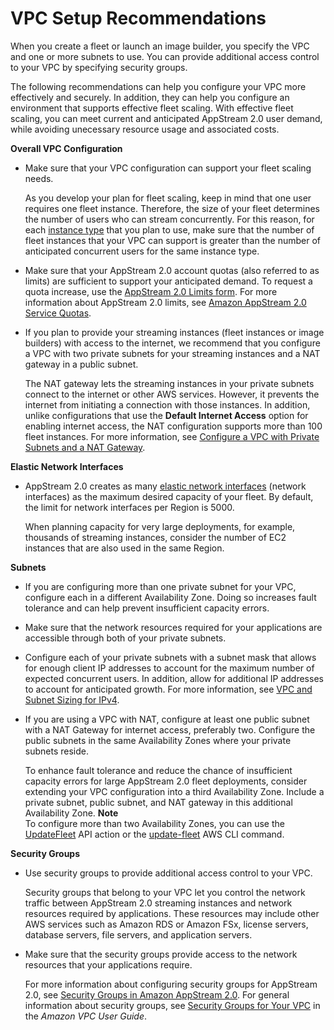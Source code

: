 # VPC Setup Recommendations<a name="vpc-setup-recommendations"></a>

When you create a fleet or launch an image builder, you specify the VPC and one or more subnets to use\. You can provide additional access control to your VPC by specifying security groups\. 

The following recommendations can help you configure your VPC more effectively and securely\. In addition, they can help you configure an environment that supports effective fleet scaling\. With effective fleet scaling, you can meet current and anticipated AppStream 2\.0 user demand, while avoiding unecessary resource usage and associated costs\. 

**Overall VPC Configuration**
+ Make sure that your VPC configuration can support your fleet scaling needs\. 

  As you develop your plan for fleet scaling, keep in mind that one user requires one fleet instance\. Therefore, the size of your fleet determines the number of users who can stream concurrently\. For this reason, for each [instance type](instance-types.md) that you plan to use, make sure that the number of fleet instances that your VPC can support is greater than the number of anticipated concurrent users for the same instance type\.
+ Make sure that your AppStream 2\.0 account quotas \(also referred to as limits\) are sufficient to support your anticipated demand\. To request a quota increase, use the [AppStream 2\.0 Limits form](https://console.aws.amazon.com/support/home#/case/create?issueType=service-limit-increase&limitType=service-code-appstream2)\. For more information about AppStream 2\.0 limits, see [Amazon AppStream 2\.0 Service Quotas](limits.md)\. 
+ If you plan to provide your streaming instances \(fleet instances or image builders\) with access to the internet, we recommend that you configure a VPC with two private subnets for your streaming instances and a NAT gateway in a public subnet\.

  The NAT gateway lets the streaming instances in your private subnets connect to the internet or other AWS services\. However, it prevents the internet from initiating a connection with those instances\. In addition, unlike configurations that use the **Default Internet Access** option for enabling internet access, the NAT configuration supports more than 100 fleet instances\. For more information, see [Configure a VPC with Private Subnets and a NAT Gateway](managing-network-internet-NAT-gateway.md)\.

**Elastic Network Interfaces**
+ AppStream 2\.0 creates as many [elastic network interfaces](https://docs.aws.amazon.com/vpc/latest/userguide/using-enis) \(network interfaces\) as the maximum desired capacity of your fleet\. By default, the limit for network interfaces per Region is 5000\. 

  When planning capacity for very large deployments, for example, thousands of streaming instances, consider the number of EC2 instances that are also used in the same Region\.

**Subnets**
+ If you are configuring more than one private subnet for your VPC, configure each in a different Availability Zone\. Doing so increases fault tolerance and can help prevent insufficient capacity errors\.
+ Make sure that the network resources required for your applications are accessible through both of your private subnets\. 
+ Configure each of your private subnets with a subnet mask that allows for enough client IP addresses to account for the maximum number of expected concurrent users\. In addition, allow for additional IP addresses to account for anticipated growth\. For more information, see [VPC and Subnet Sizing for IPv4](https://docs.aws.amazon.com/vpc/latest/userguide/VPC_Subnets.html#vpc-sizing-ipv4)\.
+ If you are using a VPC with NAT, configure at least one public subnet with a NAT Gateway for internet access, preferably two\. Configure the public subnets in the same Availability Zones where your private subnets reside\. 

  To enhance fault tolerance and reduce the chance of insufficient capacity errors for large AppStream 2\.0 fleet deployments, consider extending your VPC configuration into a third Availability Zone\. Include a private subnet, public subnet, and NAT gateway in this additional Availability Zone\.
**Note**  
To configure more than two Availability Zones, you can use the [UpdateFleet](https://docs.aws.amazon.com/appstream2/latest/APIReference/API_UpdateFleet.html) API action or the [update\-fleet](https://docs.aws.amazon.com/cli/latest/reference/appstream;update-fleet.html) AWS CLI command\.

**Security Groups**
+ Use security groups to provide additional access control to your VPC\. 

  Security groups that belong to your VPC let you control the network traffic between AppStream 2\.0 streaming instances and network resources required by applications\. These resources may include other AWS services such as Amazon RDS or Amazon FSx, license servers, database servers, file servers, and application servers\.
+ Make sure that the security groups provide access to the network resources that your applications require\.

  For more information about configuring security groups for AppStream 2\.0, see [Security Groups in Amazon AppStream 2\.0](managing-network-security-groups.md)\. For general information about security groups, see [Security Groups for Your VPC](https://docs.aws.amazon.com/vpc/latest/userguide/VPC_SecurityGroups) in the *Amazon VPC User Guide*\.